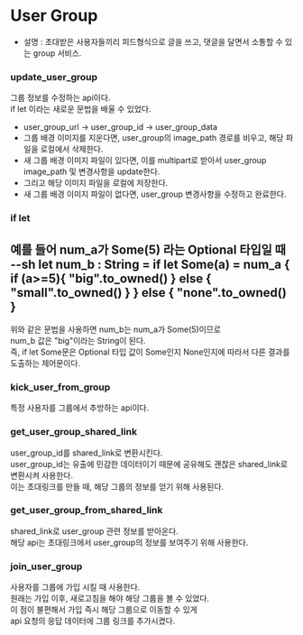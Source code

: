 # User Group

- 설명 : 초대받은 사용자들끼리 피드형식으로 글을 쓰고, 댓글을 달면서 소통할 수 있는 group 서비스.

### update_user_group

그룹 정보를 수정하는 api이다.
</br>
if let 이라는 새로운 문법을 배울 수 있었다.
</br>

- user_group_url -> user_group_id -> user_group_data
- 그룹 배경 이미지를 지운다면, user_group의 image_path 경로를 비우고, 해당 파일을 로컬에서 삭제한다.
- 새 그룹 배경 이미지 파일이 있다면, 이를 multipart로 받아서 user_group image_path 및 변경사항을 update한다.
- 그리고 해당 이미지 파일을 로컬에 저장한다.
- 새 그룹 배경 이미지 파일이 없다면, user_group 변경사항을 수정하고 완료한다.

### if let

예를 들어 num_a가 Some(5) 라는 Optional 타입일 때
</br>
--sh
let num_b : String = if let Some(a) = num_a {
if (a>=5){
"big".to_owned()
} else {
"small".to_owned()
}
} else {
"none".to_owned()
}
--
위와 같은 문법을 사용하면 num_b는 num_a가 Some(5)이므로
</br>
num_b 값은 "big"이라는 String이 된다.
</br>
즉, if let Some문은 Optional 타입 값이 Some인지 None인지에 따라서 다른 결과를 도출하는 제어문이다.

### kick_user_from_group

특정 사용자를 그룹에서 추방하는 api이다.

### get_user_group_shared_link

user_group_id를 shared_link로 변환시킨다.
</br>
user_group_id는 유출에 민감한 데이터이기 때문에 공유해도 괜찮은 shared_link로 변환시켜 사용한다.
</br>
이는 초대링크를 만들 때, 해당 그룹의 정보를 얻기 위해 사용된다.

### get_user_group_from_shared_link

shared_link로 user_group 관련 정보를 받아온다.
</br>
해당 api는 초대링크에서 user_group의 정보를 보여주기 위해 사용한다.

### join_user_group

사용자를 그룹에 가입 시킬 때 사용한다.
</br>
원래는 가입 이후, 새로고침을 해야 해당 그룹을 볼 수 있었다.
</br>
이 점이 불편해서 가입 즉시 해당 그룹으로 이동할 수 있게
</br>
api 요청의 응답 데이터에 그룹 링크를 추가시켰다.
